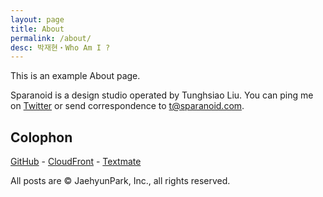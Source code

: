 ```yaml
---
layout: page
title: About
permalink: /about/
desc: 박재현・Who Am I ?
---
```


This is an example About page.

Sparanoid is a design studio operated by Tunghsiao Liu. You can ping me on [Twitter](https://twitter.com/tunghsiao) or send correspondence to [t@sparanoid.com](mailto:t@sparanoid.com).

## Colophon

[GitHub](https://github.com/) -
[CloudFront](https://aws.amazon.com/cloudfront/) -
[Textmate](https://macromates.com/)

All posts are &copy; JaehyunPark, Inc., all rights reserved.
